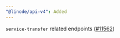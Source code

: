 ```yaml
---
"@linode/api-v4": Added
---
```


`service-transfer` related endpoints ([#11562](https://github.com/linode/manager/pull/11562))
